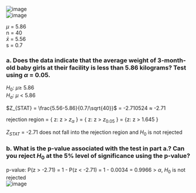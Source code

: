 
![image](https://github.com/user-attachments/assets/9dbbbe38-a33e-4a8b-8bfa-b045a1f9e5f9)  
![image](https://github.com/user-attachments/assets/99aef8a1-d5f2-4440-bbe8-33b40130f16e)

$\mu$ = 5.86  
n = 40  
$\bar{x}$ = 5.56  
s = 0.7  

### a. Does the data indicate that the average weight of 3-month-old baby girls at their facility is less than 5.86 kilograms? Test using $\alpha$ = 0.05.  

$H_{0}$: $\mu \geq$ 5.86  
$H_{a}$: $\mu$ < 5.86  

$Z_{STAT} = \frac{5.56-5.86}{0.7/\sqrt{40}}$ = -2.710524 $\approx$ -2.71  

rejection region = { z: z > $z_{\alpha}$ } = { z: z > $z_{0.05}$ } = {z: z > 1.645 }  

$Z_{STAT}$ = -2.71 does not fall into the rejection region and $H_{0}$ is not rejected  

### b. What is the p-value associated with the test in part a.? Can you reject $H_{0}$ at the 5% level of significance using the p-value?

p-value: P(z > -2.71) = 1 - P(z < -2.71) = 1 - 0.0034 = 0.9966 > $\alpha$, $H_{0}$ is not rejected  
![image](https://github.com/user-attachments/assets/99111865-ad45-4385-812c-a40ad1f23845)



